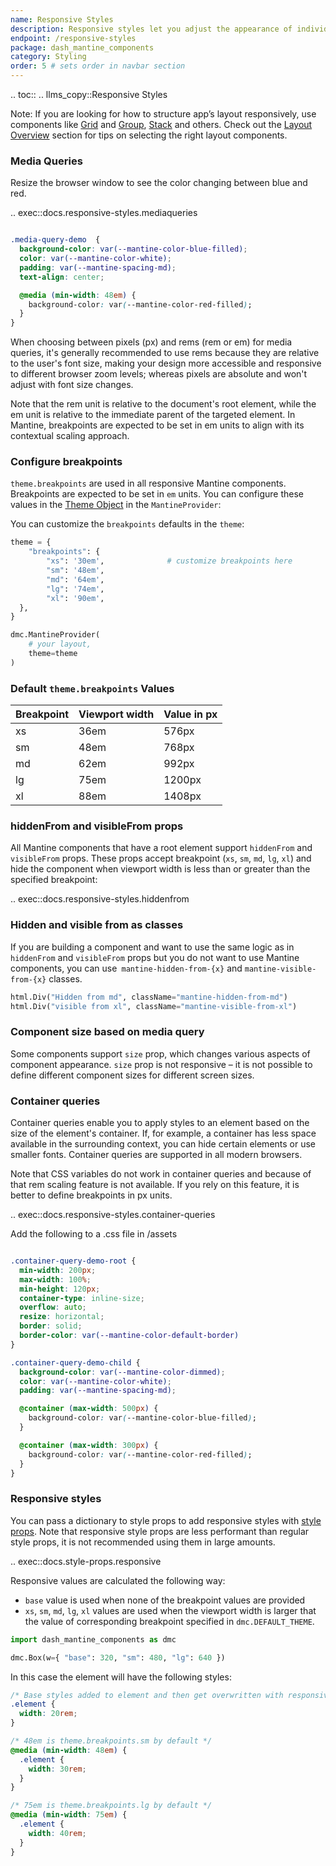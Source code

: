 ```yaml
---
name: Responsive Styles
description: Responsive styles let you adjust the appearance of individual components, including font size, visibility, spacing, and colors, based on screen size.
endpoint: /responsive-styles
package: dash_mantine_components
category: Styling
order: 5 # sets order in navbar section
---
```


.. toc::
.. llms_copy::Responsive Styles

Note:  If you are looking for how to structure app’s layout responsively, use components like
[Grid](/components/grid) and [Group](/components/group), [Stack](/components/stack) and others. Check out the [Layout Overview](/layout-overview) section
for tips on selecting the right layout components.  

### Media Queries

Resize the browser window to see the color changing between blue and red.

.. exec::docs.responsive-styles.mediaqueries

```css

.media-query-demo  {
  background-color: var(--mantine-color-blue-filled);
  color: var(--mantine-color-white);
  padding: var(--mantine-spacing-md);
  text-align: center;

  @media (min-width: 48em) {
    background-color: var(--mantine-color-red-filled);
  }
}

```

When choosing between pixels (px) and rems (rem or em) for media queries, it's generally recommended to use rems because they
are relative to the user's font size, making your design more accessible and responsive to different browser zoom
levels; whereas pixels are absolute and won't adjust with font size changes.

Note that the rem unit is relative to the document's root element, while the em unit is relative to the immediate 
parent of the targeted element. In Mantine, breakpoints are expected to be set in em units to align with its contextual
scaling approach.

### Configure breakpoints
`theme.breakpoints` are used in all responsive Mantine components. Breakpoints are expected to be set in `em` units. You
can configure these values in the [Theme Object](/theme-object) in the `MantineProvider`:

You can customize the `breakpoints` defaults in the `theme`: 

```python
theme = {
    "breakpoints": {
        "xs": '30em',              # customize breakpoints here
        "sm": '48em',
        "md": '64em',
        "lg": '74em',
        "xl": '90em',
  },
}

dmc.MantineProvider(
    # your layout,
    theme=theme
)
```

### Default `theme.breakpoints` Values

| Breakpoint | Viewport width | Value in px |
|------------|----------------|-------------|
| xs         | 36em           | 576px       |
| sm         | 48em           | 768px       |
| md         | 62em           | 992px       |
| lg         | 75em           | 1200px      |
| xl         | 88em           | 1408px      |



### hiddenFrom and visibleFrom props
All Mantine components that have a root element support `hiddenFrom` and `visibleFrom` props. These props accept breakpoint
(`xs`, `sm`, `md`, `lg`, `xl`) and hide the component when viewport width is less than or greater than the specified breakpoint:


.. exec::docs.responsive-styles.hiddenfrom

### Hidden and visible from as classes
If you are building a component and want to use the same logic as in `hiddenFrom` and `visibleFrom` props but you do
not want to use Mantine components, you can use` mantine-hidden-from-{x}` and `mantine-visible-from-{x}` classes.

```python
html.Div("Hidden from md", className="mantine-hidden-from-md")
html.Div("visible from xl", className="mantine-visible-from-xl")

```

### Component size based on media query
Some components support `size` prop, which changes various aspects of component appearance. `size` prop is not
responsive – it is not possible to define different component sizes for different screen sizes. 

### Container queries
Container queries enable you to apply styles to an element based on the size of the element's container. If, for
example, a container has less space available in the surrounding context, you can hide certain elements or use 
smaller fonts. Container queries are supported in all modern browsers.

Note that CSS variables do not work in container queries and because of that rem scaling feature is not available. 
If you rely on this feature, it is better to define breakpoints in px units.


.. exec::docs.responsive-styles.container-queries

Add the following to a .css file in /assets

```css

.container-query-demo-root {
  min-width: 200px;
  max-width: 100%;
  min-height: 120px;
  container-type: inline-size;
  overflow: auto;
  resize: horizontal;
  border: solid;
  border-color: var(--mantine-color-default-border)
}

.container-query-demo-child {
  background-color: var(--mantine-color-dimmed);
  color: var(--mantine-color-white);
  padding: var(--mantine-spacing-md);

  @container (max-width: 500px) {
    background-color: var(--mantine-color-blue-filled);
  }

  @container (max-width: 300px) {
    background-color: var(--mantine-color-red-filled);
  }
}
```

### Responsive styles

You can pass a dictionary to style props to add responsive styles with [style props](/style-props). 
Note that responsive style props are less performant than regular style props, it is not recommended using them in large amounts.

.. exec::docs.style-props.responsive

Responsive values are calculated the following way:

- `base` value is used when none of the breakpoint values are provided
- `xs`, `sm`, `md`, `lg`, `xl` values are used when the viewport width is larger that the value of corresponding breakpoint specified in `dmc.DEFAULT_THEME`.

```python
import dash_mantine_components as dmc

dmc.Box(w={ "base": 320, "sm": 480, "lg": 640 })
```

In this case the element will have the following styles:

```css
/* Base styles added to element and then get overwritten with responsive values */
.element {
  width: 20rem;
}

/* 48em is theme.breakpoints.sm by default */
@media (min-width: 48em) {
  .element {
    width: 30rem;
  }
}

/* 75em is theme.breakpoints.lg by default */
@media (min-width: 75em) {
  .element {
    width: 40rem;
  }
}
```



